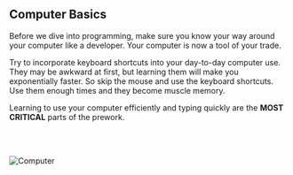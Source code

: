 ## Computer Basics

Before we dive into programming, make sure you know your way around your computer like a developer. Your computer is now a tool of your trade.

Try to incorporate keyboard shortcuts into your day-to-day computer use. They may be awkward at first, but learning them will make you exponentially faster. So skip the mouse and use the keyboard shortcuts. Use them enough times and they become muscle memory.

Learning to use your computer efficiently and typing quickly are the **MOST CRITICAL** parts of the prework.

<br><br>

![Computer](https://raw.githubusercontent.com/generalassembly-wdi/Prework/master/assets/dac20041b0ca26599bc2fda9fbb2f062.png)
